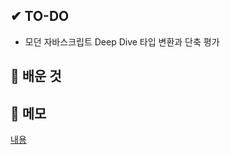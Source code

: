 ## ✔ TO-DO

- 모던 자바스크립트 Deep Dive 타입 변환과 단축 평가

## 💾 배운 것

## 📝 메모

[내용](https://github.com/lhk3337/Modern_Javascript_DeepDive/tree/master/CH09)

